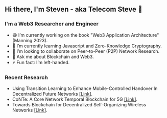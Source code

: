## Hi there, I'm Steven - aka Telecom Steve 👋
### I'm a Web3 Researcher and Engineer

- 😄 I’m currently working on the book "Web3 Application Architecture" (Manning 2023).
- 🏫 I’m currently learning Javascript and Zero-Knowledge Cryptography.
- 👯 I’m looking to collaborate on Peer-to-Peer (P2P) Network Research.
- 💬 Ask me about Blockchain and Web3.
- ⚡ Fun fact: I’m left-handed.

### Recent Research

- Using Transition Learning to Enhance Mobile-Controlled Handover In Decentralized Future Networks [[Link]](https://arxiv.org/pdf/2202.00134.pdf).
- CoNTe: A Core Network Temporal Blockchain for 5G [[Link]](https://www.mdpi.com/1424-8220/20/18/5281/htm).
- Towards Blockchain for Decentralized Self-Organizing Wireless Networks [[Link]](https://repositori.upf.edu/handle/10230/44117).

<!--
**stevenplatt/stevenplatt** is a ✨ _special_ ✨ repository because its `README.md` (this file) appears on your GitHub profile.

Alternate Example: https://github.com/codeSTACKr/codeSTACKr/blob/master/README.md

Here are some ideas to get you started:

- 🔭 I’m currently working on ...
- 🌱 I’m currently learning ...
- 👯 I’m looking to collaborate on ...
- 🤔 I’m looking for help with ...
- 💬 Ask me about ...
- 📫 How to reach me: ...
- 😄 Pronouns: ...
- ⚡ Fun fact: ...
- 🥅 2023 Goals: ...
-->
